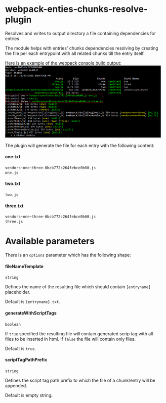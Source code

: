 # webpack-enties-chunks-resolve-plugin
Resolves and writes to output directory a file containing dependencies for entries


The module helps with entries' chunks dependencies resolving by creating the file per each entrypoint with all related chunks till the entry itself.


Here is an example of the webpack console build output:
![webpack console build output](https://github.com/MikeK93/webpack-enties-chunks-resolve-plugin/blob/master/images/webpack-console-output.png?raw=true)


The plugin will generate the file for each entry with the following content:

#### one.txt
```
vendors~one~three-6bcb772c264febce0b60.js
one.js
```

#### two.txt
```
two.js
```

#### three.txt
```
vendors~one~three-6bcb772c264febce0b60.js 
three.js
```

# Available parameters
There is an `options` parameter which has the following shape:

#### fileNameTemplate
```string```

Defines the name of the resulting file which should contain `[entryname]` placeholder.

Default is `[entryname].txt`.

#### generateWithScriptTags
```boolean```

If `true` specified the resulting file will contain generated scrip tag with all files to be inserted in html.
If `false` the file will contain only files.

Default is `true`.

#### scriptTagPathPrefix
```string```

Defines the script tag path prefix to which the file of a chunk/entry will be appended.

Default is empty string.
